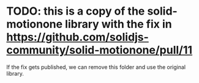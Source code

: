 # TODO: this is a copy of the solid-motionone library with the fix in https://github.com/solidjs-community/solid-motionone/pull/11

If the fix gets published, we can remove this folder and use the original
library.
